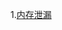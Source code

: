 
1.[内存泄漏](https://github.com/knowledgeIsMoney/android-interveiw/blob/master/%E8%BF%9B%E9%98%B6%E9%A2%98/%E5%86%85%E5%AD%98%E6%B3%84%E6%BC%8F.md)
